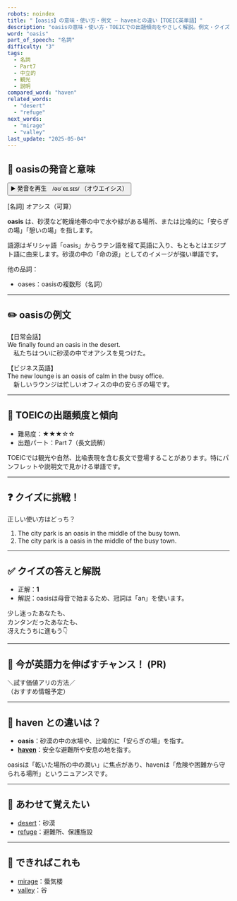 ```yaml
---
robots: noindex
title: "【oasis】の意味・使い方・例文 ― havenとの違い【TOEIC英単語】"
description: "oasisの意味・使い方・TOEICでの出題傾向をやさしく解説。例文・クイズ付きでhavenとの違いもわかりやすく学べます。"
word: "oasis"
part_of_speech: "名詞"
difficulty: "3"
tags:
  - 名詞
  - Part7
  - 中立的
  - 観光
  - 説明
compared_word: "haven"
related_words:
  - "desert"
  - "refuge"
next_words:
  - "mirage"
  - "valley"
last_update: "2025-05-04"
---
```


## 🔰 oasisの発音と意味

<button class="play-audio" onclick="playTTS('oasis')">
  <span class="play-audio-main">
    ▶️ 発音を再生　/əʊˈeɪ.sɪs/
  </span>
  <span class="play-audio-sub">
    （オウエイシス）
  </span>
</button>

[名詞] オアシス（可算）

**oasis** は、砂漠など乾燥地帯の中で水や緑がある場所、または比喩的に「安らぎの場」「憩いの場」を指します。

語源はギリシャ語「oasis」からラテン語を経て英語に入り、もともとはエジプト語に由来します。砂漠の中の「命の源」としてのイメージが強い単語です。

他の品詞：  
- oases：oasisの複数形（名詞）

---

## ✏️ oasisの例文

【日常会話】  
We finally found an oasis in the desert.  
　私たちはついに砂漠の中でオアシスを見つけた。

【ビジネス英語】  
The new lounge is an oasis of calm in the busy office.  
　新しいラウンジは忙しいオフィスの中の安らぎの場です。

---

## 🎯 TOEICの出題頻度と傾向

- 難易度：★★★☆☆
- 出題パート：Part 7（長文読解）

TOEICでは観光や自然、比喩表現を含む長文で登場することがあります。特にパンフレットや説明文で見かける単語です。

---

## ❓ クイズに挑戦！

正しい使い方はどっち？

1. The city park is an oasis in the middle of the busy town.  
2. The city park is a oasis in the middle of the busy town.

---

## ✅ クイズの答えと解説

- 正解：**1**
- 解説：oasisは母音で始まるため、冠詞は「an」を使います。

少し迷ったあなたも、  
カンタンだったあなたも、  
冴えたうちに進もう👇️

---

## 🚀 今が英語力を伸ばすチャンス！ (PR)

<div class="info-center">
＼試す価値アリの方法／<br>  
（おすすめ情報予定）
</div>

---

## 🤔  haven との違いは？

- **oasis**：砂漠の中の水場や、比喩的に「安らぎの場」を指す。
- **[haven](/word/haven/)**：安全な避難所や安息の地を指す。

oasisは「乾いた場所の中の潤い」に焦点があり、havenは「危険や困難から守られる場所」というニュアンスです。

---

## 🧩 あわせて覚えたい

- [desert](/word/desert/)：砂漠
- [refuge](/word/refuge/)：避難所、保護施設

---

## 📖 できればこれも

- [mirage](/word/mirage/)：蜃気楼
- [valley](/word/valley/)：谷

<!-- cvid: aid48_bid19 -->
